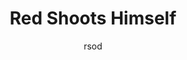 ---
media: "images/rounds/war/soviet_shoots_self.png"
media_type: image
title: Red Shoots Himself
author: [rsod]
desc: Soviet Marine Red Jamiroquai exercises the worst trigger discipline ever seen in the Soviet Armed Forces.
---